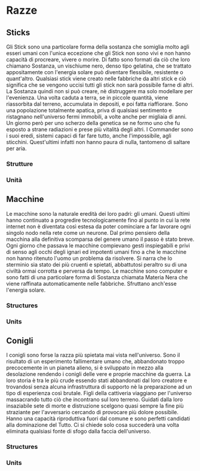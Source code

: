 # Razze #

## Sticks ##
Gli Stick sono una particolare forma della sostanza che somiglia molto agli esseri umani con l'unica eccezione che gli Stick non sono vivi e non hanno capacità di procreare, vivere o morire. Di fatto sono formati da ciò che loro chiamano Sostanza, un vischiume nero, denso tipo gelatina, che se trattato appositamente con l'energia solare può diventare flessibile, resistente o quant'altro. Qualsiasi stick viene creato nelle fabbriche da altri stick e ciò significa che se vengono uccisi tutti gli stick non sarà possibile farne di altri. La Sostanza quindi non si può creare, nè distruggere ma solo modellare per l'evenienza. Una volta caduta a terra, se in piccole quantità, viene riassorbita dal terreno, accumulata in depositi, e poi fatta riaffiorare.
Sono una popolazione totalmente apatica, priva di qualsiasi sentimento e ristagnano nell'universo fermi immobili, a volte anche per migliaia di anni. Un giorno però per uno scherzo della genetica se ne formo uno che fu esposto a strane radiazioni e prese più vitalità degli altri. I Commander sono i suoi eredi, sistemi capaci di far fare tutto, anche l'impossibile, agli sticchini. Quest'ultimi infatti non hanno paura di nulla, tantomeno di saltare per aria.
### Strutture ###
### Unità ###

## Macchine ##
Le macchine sono la naturale eredità dei loro padri: gli umani. Questi ultimi hanno continuato a progredire tecnologicamente fino al punto in cui la rete internet non è diventata così estesa da poter cominciare a far lavorare ogni singolo nodo nella rete come un neurone. Dal primo pensiero della macchina alla definitiva scomparsa del genere umano il passo è stato breve.
Ogni giorno che passava le macchine compievano gesti inspiegabili e privi di senso agli occhi degli ignari ed impotenti umani fino a che le macchine non hanno ritenuto l'uomo un problema da risolvere. Si narra che lo sterminio sia stato dei più cruenti e spietati, abbattutosi peraltro su di una civiltà ormai corrotta e perversa da tempo.
Le macchine sono computer e sono fatti di una particolare forma di Sostanza chiamata Materia Nera che viene raffinata automaticamente nelle fabbriche. Sfruttano anch'esse l'energia solare.
### Structures ###
### Units ###

## Conigli ##
I conigli sono forse la razza più spietata mai vista nell'universo. Sono il risultato di un esperimento fallimentare umano che, abbandonato troppo precocemente in un pianeta alieno, si è sviluppato in mezzo alla desolazione rendendo i conigli delle vere e proprie macchine da guerra. La loro storia è tra le più crude essendo stati abbandonati dal loro creatore e trovandosi senza alcuna infrastruttura di supporto nè la preparazione ad un tipo di esperienza così brutale.
Figli della cattiveria viaggiano per l'universo massacrando tutto ciò che incontrano sul loro terreno. Guidati dalla loro insaziabile sete di morte e distruzione scelgono quasi sempre la fine più straziante per l'avversario cercando di provocare più dolore possibile.
Hanno una capacità riproduttiva fuori dal comune e sono perfetti candidati alla dominazione del Tutto.
Ci si chiede solo cosa succederà una volta eliminata qualsiasi fonte di sfogo dalla faccia dell'universo.

### Structures ###
### Units ###